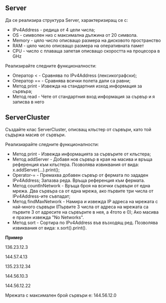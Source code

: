 ## Server

Да се реализира структура Server, характеризиращ се с:
- IPv4Address - редица от 4 цели числа;
- OS - символен низ с максимална дължина от 20 символа.
- Memory - цяло число описващо размера на дисковото пространство
- RAM - цяло число описващо размера на оперативната памет
- CPU - число с плаваща запетая описващо скоростта на процесора в GHz

Реализирайте следните функционалности:
- Оператор  < - Сравнява по IPv4Address (лексикографски);
- Оператор == - Сравнява всички полета дали са равни;
- Метод print - Извежда на стандартния изход информация за сървъра;
- Метод read - Чете от стандартния вход информация за сървър и я записва в него

## ServerCluster

Създайте клас ServerCluster, описващ клъстер от сървъри, като той съдържа масив от сървъри.

Реализиарайте следните функционалности:
- Метод print - Извежда информацията за сървърите от клъстера;
- Метод addServer - Добавя нов сървър в края на масива и връща референция към клъстера. Позволява извиквания от вида: x.addServer(...).print();
- Оperator-=  - Премахва добавен сървър от фермата по зададен IPv4Address; Запазва реда. Връща референция към фермата.
- Метод countInNetwork - Връща броя на всички сървъри от една мрежа. Два сървъра са от една мрежа, ако първите три числа от IPv4Address-ите съвпадат;
- Метод findMaxNetwork - Намира и извежда IP адреса на мрежата с най-много сървъри (Първите 3 числа от адреса на мрежата са първите 3 от адресите на сървърите в нея, а 4тото е 0); Ако масива е празен извежда "No Networks".
- Метод sort  - Сортира по IPv4Address във възходящ ред. Позволява извиквания от вида: x.sort().print().

**Пример**

136.23.12.3

144.57.4.13

135.23.12.34

144.56.10.3

144.56.12.22

Мрежата с максимален брой сървъри е: 144.56.12.0
